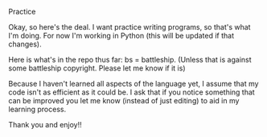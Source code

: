 Practice


Okay, so here's the deal. I want practice writing programs, so that's what I'm doing. For now I'm working in Python (this will be updated if that changes).

Here is what's in the repo thus far:
bs = battleship. (Unless that is against some battleship copyright. Please let me know if it is)

Because I haven't learned all aspects of the language yet, I assume that my code isn't as efficient as it could be. I ask that if you notice something that can be improved you let me know (instead of just editing) to aid in my learning process.


Thank you and enjoy!!
